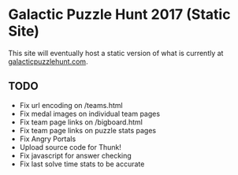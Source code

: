 # Galactic Puzzle Hunt 2017 (Static Site)

This site will eventually host a static version of what is currently at [galacticpuzzlehunt.com](https://galacticpuzzlehunt.com).

## TODO

* Fix url encoding on /teams.html
* Fix medal images on individual team pages
* Fix team page links on /bigboard.html
* Fix team page links on puzzle stats pages
* Fix Angry Portals
* Upload source code for Thunk!
* Fix javascript for answer checking
* Fix last solve time stats to be accurate

